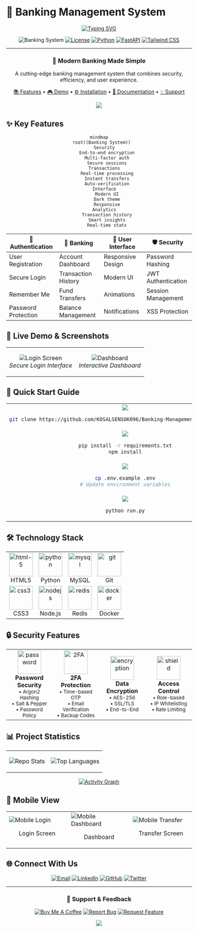 # 🏦 Banking Management System

<div align="center">

[![Typing SVG](https://readme-typing-svg.herokuapp.com?font=Fira+Code&weight=600&size=30&pause=1000&color=3DABF5&center=true&vCenter=true&random=false&width=600&lines=Welcome+to+Banking+System;Modern+%26+Secure;Easy+to+Use)](https://git.io/typing-svg)

![Banking System](https://img.shields.io/badge/Banking-System-blue?style=for-the-badge&logo=bank&logoColor=white)
[![License](https://img.shields.io/badge/license-MIT-green?style=for-the-badge)](LICENSE)
[![Python](https://img.shields.io/badge/Python-3.8+-blue?style=for-the-badge&logo=python&logoColor=white)](https://www.python.org)
[![FastAPI](https://img.shields.io/badge/FastAPI-0.68.1-009688?style=for-the-badge&logo=fastapi&logoColor=white)](https://fastapi.tiangolo.com)
[![Tailwind CSS](https://img.shields.io/badge/Tailwind-CSS-38B2AC?style=for-the-badge&logo=tailwind-css&logoColor=white)](https://tailwindcss.com)

---

### 🌟 Modern Banking Made Simple

A cutting-edge banking management system that combines security, efficiency, and user experience.

[📚 Features](#features) • [🎮 Demo](#demo) • [⚙️ Installation](#installation) • [📖 Documentation](#documentation) • [💡 Support](#support)

<img src="https://user-images.githubusercontent.com/73097560/115834477-dbab4500-a447-11eb-908a-139a6edaec5c.gif">

</div>

## ✨ Key Features

<div align="center">

```mermaid
mindmap
  root((Banking System))
    Security
      End-to-end encryption
      Multi-factor auth
      Secure sessions
    Transactions
      Real-time processing
      Instant transfers
      Auto-verification
    Interface
      Modern UI
      Dark theme
      Responsive
    Analytics
      Transaction history
      Smart insights
      Real-time stats
```

| 🔐 Authentication | 💼 Banking | 🎨 User Interface | 🛡️ Security |
|------------------|------------|------------------|-------------|
| User Registration | Account Dashboard | Responsive Design | Password Hashing |
| Secure Login | Transaction History | Modern UI | JWT Authentication |
| Remember Me | Fund Transfers | Animations | Session Management |
| Password Protection | Balance Management | Notifications | XSS Protection |

</div>

## 🎥 Live Demo & Screenshots

<div align="center">

<table>
<tr>
<td width="50%">
<p align="center">
<img src="https://via.placeholder.com/400x300?text=Login+Screen" alt="Login Screen"/>
<br/>
<em>Secure Login Interface</em>
</p>
</td>
<td width="50%">
<p align="center">
<img src="https://via.placeholder.com/400x300?text=Dashboard" alt="Dashboard"/>
<br/>
<em>Interactive Dashboard</em>
</p>
</td>
</tr>
</table>

</div>

## 🚀 Quick Start Guide

<div align="center">

<table>
<tr>
<td align="center">
<img src="https://img.shields.io/badge/Step%201-Clone-orange?style=for-the-badge&logo=git&logoColor=white"/>
<br/>

```bash
git clone https://github.com/KOSALSENSOK096/Banking-Management-System.rar.git
```
</td>
</tr>
<tr>
<td align="center">
<img src="https://img.shields.io/badge/Step%202-Install-blue?style=for-the-badge&logo=npm&logoColor=white"/>
<br/>

```bash
pip install -r requirements.txt
npm install
```
</td>
</tr>
<tr>
<td align="center">
<img src="https://img.shields.io/badge/Step%203-Configure-green?style=for-the-badge&logo=dotenv&logoColor=white"/>
<br/>

```bash
cp .env.example .env
# Update environment variables
```
</td>
</tr>
<tr>
<td align="center">
<img src="https://img.shields.io/badge/Step%204-Run-purple?style=for-the-badge&logo=python&logoColor=white"/>
<br/>

```bash
python run.py
```
</td>
</tr>
</table>

</div>

## 🛠️ Technology Stack

<div align="center">

<table>
<tr>
<td align="center" width="25%">
<img width="64" height="64" src="https://img.icons8.com/color/64/html-5.png" alt="html-5"/>
<br/>HTML5
</td>
<td align="center" width="25%">
<img width="64" height="64" src="https://img.icons8.com/color/64/python.png" alt="python"/>
<br/>Python
</td>
<td align="center" width="25%">
<img width="64" height="64" src="https://img.icons8.com/color/64/mysql-logo.png" alt="mysql"/>
<br/>MySQL
</td>
<td align="center" width="25%">
<img width="64" height="64" src="https://img.icons8.com/color/64/git.png" alt="git"/>
<br/>Git
</td>
</tr>
<tr>
<td align="center" width="25%">
<img width="64" height="64" src="https://img.icons8.com/color/64/css3.png" alt="css3"/>
<br/>CSS3
</td>
<td align="center" width="25%">
<img width="64" height="64" src="https://img.icons8.com/color/64/nodejs.png" alt="nodejs"/>
<br/>Node.js
</td>
<td align="center" width="25%">
<img width="64" height="64" src="https://img.icons8.com/color/64/redis.png" alt="redis"/>
<br/>Redis
</td>
<td align="center" width="25%">
<img width="64" height="64" src="https://img.icons8.com/color/64/docker.png" alt="docker"/>
<br/>Docker
</td>
</tr>
</table>

</div>

## 🔒 Security Features

<div align="center">

<table>
<tr>
<td align="center" width="25%">
<img width="64" height="64" src="https://img.icons8.com/color/64/password.png" alt="password"/>
<br/>
<b>Password Security</b>
<br/>
<sub>• Argon2 Hashing<br/>• Salt & Pepper<br/>• Password Policy</sub>
</td>
<td align="center" width="25%">
<img width="64" height="64" src="https://img.icons8.com/color/64/two-factor-authentication.png" alt="2FA"/>
<br/>
<b>2FA Protection</b>
<br/>
<sub>• Time-based OTP<br/>• Email Verification<br/>• Backup Codes</sub>
</td>
<td align="center" width="25%">
<img width="64" height="64" src="https://img.icons8.com/color/64/encryption.png" alt="encryption"/>
<br/>
<b>Data Encryption</b>
<br/>
<sub>• AES-256<br/>• SSL/TLS<br/>• End-to-End</sub>
</td>
<td align="center" width="25%">
<img width="64" height="64" src="https://img.icons8.com/color/64/shield.png" alt="shield"/>
<br/>
<b>Access Control</b>
<br/>
<sub>• Role-based<br/>• IP Whitelisting<br/>• Rate Limiting</sub>
</td>
</tr>
</table>

</div>

## 📊 Project Statistics

<div align="center">

<table>
<tr>
<td>

![Repo Stats](https://github-readme-stats.vercel.app/api?username=KOSALSENSOK096&show_icons=true&theme=radical&hide_border=true)

</td>
<td>

![Top Languages](https://github-readme-stats.vercel.app/api/top-langs/?username=KOSALSENSOK096&layout=compact&theme=radical&hide_border=true)

</td>
</tr>
</table>

[![Activity Graph](https://activity-graph.herokuapp.com/graph?username=KOSALSENSOK096&theme=redical&hide_border=true)](https://github.com/KOSALSENSOK096)

</div>

## 📱 Mobile View

<div align="center">

<table>
<tr>
<td width="33%">
<img src="https://via.placeholder.com/200x400?text=Mobile+Login" alt="Mobile Login"/>
<p align="center">Login Screen</p>
</td>
<td width="33%">
<img src="https://via.placeholder.com/200x400?text=Mobile+Dashboard" alt="Mobile Dashboard"/>
<p align="center">Dashboard</p>
</td>
<td width="33%">
<img src="https://via.placeholder.com/200x400?text=Mobile+Transfer" alt="Mobile Transfer"/>
<p align="center">Transfer Screen</p>
</td>
</tr>
</table>

</div>

## 🌐 Connect With Us

<div align="center">

[![Email](https://img.shields.io/badge/Email-D14836?style=for-the-badge&logo=gmail&logoColor=white)](mailto:your.email@gmail.com)
[![LinkedIn](https://img.shields.io/badge/LinkedIn-0077B5?style=for-the-badge&logo=linkedin&logoColor=white)](https://www.linkedin.com/in/your-profile)
[![GitHub](https://img.shields.io/badge/GitHub-100000?style=for-the-badge&logo=github&logoColor=white)](https://github.com/KOSALSENSOK096)
[![Twitter](https://img.shields.io/badge/Twitter-1DA1F2?style=for-the-badge&logo=twitter&logoColor=white)](https://twitter.com/your-handle)

</div>

---

<div align="center">

### 💝 Support & Feedback

[![Buy Me A Coffee](https://img.shields.io/badge/Buy_Me_A_Coffee-FFDD00?style=for-the-badge&logo=buy-me-a-coffee&logoColor=black)](https://www.buymeacoffee.com/your-username)
[![Report Bug](https://img.shields.io/badge/Report_Bug-red?style=for-the-badge&logo=bug&logoColor=white)](https://github.com/KOSALSENSOK096/Banking-Management-System.rar/issues)
[![Request Feature](https://img.shields.io/badge/Request_Feature-green?style=for-the-badge&logo=feature-request&logoColor=white)](https://github.com/KOSALSENSOK096/Banking-Management-System.rar/issues)

<img src="https://user-images.githubusercontent.com/73097560/115834477-dbab4500-a447-11eb-908a-139a6edaec5c.gif">

</div>